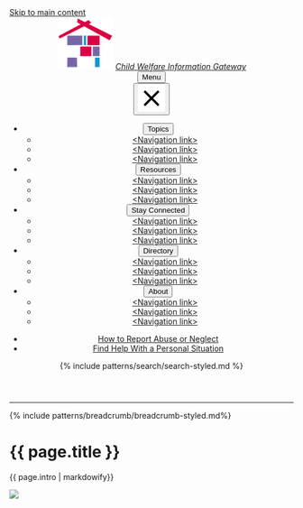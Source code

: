 <link href="assets/css/prototype/approved/header-styled.scss" rel="stylesheet">
<link href="https://fonts.googleapis.com/css?family=Montserrat:200,300,400,500,700,900|Ubuntu:400,500,700" rel="stylesheet">
<div class="page__header">
    <a class="usa-skipnav" href="#main-content">Skip to main content</a>

  <div class="usa-overlay"></div>
  <header class="usa-header usa-header--extended">
    <div class="usa-navbar">
      <div class="usa-logo logo__section" id="extended-logo">
        <em class="usa-logo__text">
          <img class="usa-footer__logo-img" src="/assets/img/logo-img.png" alt="">
          <a href="javascript:void(0)" title="&lt;Project title&gt;"id="page__title">
            Child Welfare Information Gateway
          </a>
        </em>
      </div>
    <button class="usa-menu-btn menu__btn">Menu</button>
    </div>
    <nav aria-label="Primary navigation" class="usa-nav topnav">
      <div class="usa-nav__inner">
        <button class="usa-nav__close">
          <img src="/assets/img/usa-icons/close.svg" role="img" alt="Close" />
        </button>
        <ul class="usa-nav__primary usa-accordion">
          <li class="usa-nav__primary-item">
            <button
              class="usa-accordion__button"
              aria-expanded="false"
              aria-controls="extended-nav-section-one"
            >
              <span>Topics</span>
            </button>
            <ul id="extended-nav-section-one" class="usa-nav__submenu nav__submenu">
              <li class="usa-nav__submenu-item">
                <a href="#"> &lt;Navigation link&gt; </a>
              </li>
              <li class="usa-nav__submenu-item">
                <a href="#"> &lt;Navigation link&gt; </a>
              </li>
              <li class="usa-nav__submenu-item">
                <a href="#"> &lt;Navigation link&gt; </a>
              </li>
            </ul>
          </li>
          <li class="usa-nav__primary-item">
            <button
              class="usa-accordion__button"
              aria-expanded="false"
              aria-controls="extended-nav-section-two"
            >
              <span>Resources</span>
            </button>
            <ul id="extended-nav-section-two" class="usa-nav__submenu">
              <li class="usa-nav__submenu-item">
                <a href="#"> &lt;Navigation link&gt; </a>
              </li>
              <li class="usa-nav__submenu-item">
                <a href="#"> &lt;Navigation link&gt; </a>
              </li>
              <li class="usa-nav__submenu-item">
                <a href="#"> &lt;Navigation link&gt; </a>
              </li>
            </ul>
          </li>
          <li class="usa-nav__primary-item">
            <button
              class="usa-accordion__button"
              aria-expanded="false"
              aria-controls="extended-nav-section-three"
            >
              <span>Stay Connected</span>
            </button>
            <ul id="extended-nav-section-three" class="usa-nav__submenu">
              <li class="usa-nav__submenu-item">
                <a href="#"> &lt;Navigation link&gt; </a>
              </li>
              <li class="usa-nav__submenu-item">
                <a href="#"> &lt;Navigation link&gt; </a>
              </li>
              <li class="usa-nav__submenu-item">
                <a href="#"> &lt;Navigation link&gt; </a>
              </li>
            </ul>
          </li>
          <li class="usa-nav__primary-item">
            <button
              class="usa-accordion__button"
              aria-expanded="false"
              aria-controls="extended-nav-section-four"
            >
              <span>Directory</span>
            </button>
            <ul id="extended-nav-section-four" class="usa-nav__submenu">
              <li class="usa-nav__submenu-item">
                <a href="#"> &lt;Navigation link&gt; </a>
              </li>
              <li class="usa-nav__submenu-item">
                <a href="#"> &lt;Navigation link&gt; </a>
              </li>
              <li class="usa-nav__submenu-item">
                <a href="#"> &lt;Navigation link&gt; </a>
              </li>
            </ul>
          </li>
          <li class="usa-nav__primary-item">
            <button
              class="usa-accordion__button"
              aria-expanded="false"
              aria-controls="extended-nav-section-five"
            >
              <span>About</span>
            </button>
            <ul id="extended-nav-section-five" class="usa-nav__submenu">
              <li class="usa-nav__submenu-item">
                <a href="#"> &lt;Navigation link&gt; </a>
              </li>
              <li class="usa-nav__submenu-item">
                <a href="#"> &lt;Navigation link&gt; </a>
              </li>
              <li class="usa-nav__submenu-item">
                <a href="#"> &lt;Navigation link&gt; </a>
              </li>
            </ul>
          </li>
        </ul>
        <div class="usa-nav__secondary">
          <ul class="usa-nav__secondary-links search__links">
            <li class="usa-nav__secondary-item">
              <a href="">How to Report Abuse or Neglect</a>
            </li>
            <li class="usa-nav__secondary-item">
              <a href="">Find Help With a Personal Situation</a>
            </li>
          </ul>
          {% include patterns/search/search-styled.md %}
        </div>
      </div>
    </nav>
  </header>
  <hr>

<div class="grid-container">
{% include patterns/breadcrumb/breadcrumb-styled.md%}
</div>
    <div class="grid-container page__intro">
        <div>
            <h1 class="page__title"> {{ page.title }}</h1>
            <p class="intro-text">{{ page.intro | markdowify}}</p>
        </div>
        <div>
            <img src="{{page.feature-image}}">
        </div>
    </div>
</div>
